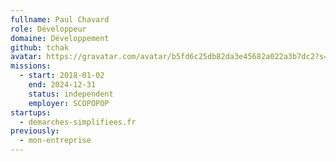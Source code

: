 ```yaml
---
fullname: Paul Chavard
role: Développeur
domaine: Développement
github: tchak
avatar: https://gravatar.com/avatar/b5fd6c25db82da3e45682a022a3b7dc2?s=512
missions:
  - start: 2018-01-02
    end: 2024-12-31
    status: independent
    employer: SCOPOPOP
startups:
  - demarches-simplifiees.fr
previously:
  - mon-entreprise
---
```


